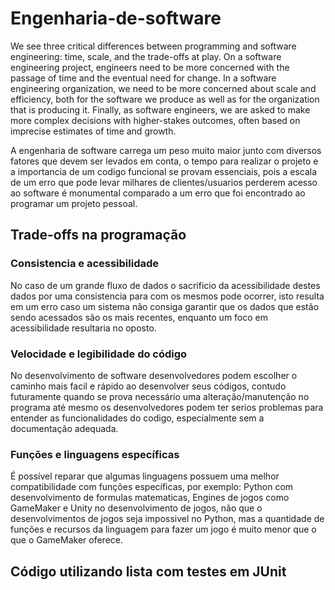 # Engenharia-de-software
We see three critical differences between programming and software engineering: time, scale, and the trade-offs at play. On a software engineering project, engineers need to be more concerned with the passage of time and the eventual need for change. In a software engineering organization, we need to be more concerned about scale and efficiency, both for the software we produce as well as for the organization that is producing it. Finally, as software engineers, we are asked to make more complex decisions with higher-stakes outcomes, often based on imprecise estimates of time and growth.

A engenharia de software carrega um peso muito maior junto com diversos fatores que devem ser levados em conta, o tempo para realizar o projeto e a importancia de um codigo funcional se provam essenciais, pois a escala de um erro que pode levar milhares de clientes/usuarios perderem acesso ao software é monumental comparado a um erro que foi encontrado ao programar um projeto pessoal.

## Trade-offs na programação
### Consistencia e acessibilidade
No caso de um grande fluxo de dados o sacrificio da acessibilidade destes dados por uma consistencia para com os mesmos pode ocorrer, isto resulta em um erro caso um sistema não consiga garantir que os dados que estão sendo acessados são os mais recentes, enquanto um foco em acessibilidade resultaria no oposto.
### Velocidade e legibilidade do código
No desenvolvimento de software desenvolvedores podem escolher o caminho mais facil e rápido ao desenvolver seus códigos, contudo futuramente quando se prova necessário uma alteração/manutenção no programa até mesmo os desenvolvedores podem ter serios problemas para entender as funcionalidades do codigo, especialmente sem a documentação adequada.
### Funções e linguagens específicas
É possível reparar que algumas linguagens possuem uma melhor compatibilidade com funções específicas, por exemplo: Python com desenvolvimento de formulas matematicas, Engines de jogos como GameMaker e Unity no desenvolvimento de jogos, não que o desenvolvimentos de jogos seja impossivel no Python, mas a quantidade de funções e recursos da linguagem para fazer um jogo é muito menor que o que o GameMaker oferece.

## Código utilizando lista com testes em JUnit
